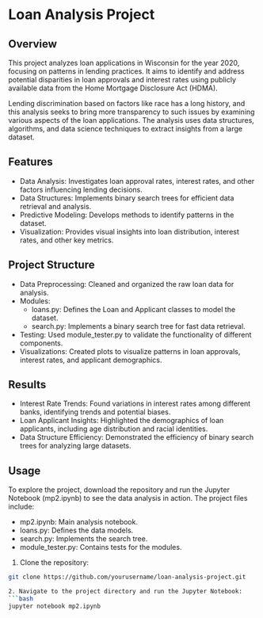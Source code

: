 # Loan Analysis Project
## Overview
This project analyzes loan applications in Wisconsin for the year 2020, focusing on patterns in lending practices. It aims to identify and address potential disparities in loan approvals and interest rates using publicly available data from the Home Mortgage Disclosure Act (HDMA).

Lending discrimination based on factors like race has a long history, and this analysis seeks to bring more transparency to such issues by examining various aspects of the loan applications. The analysis uses data structures, algorithms, and data science techniques to extract insights from a large dataset.

## Features
- Data Analysis: Investigates loan approval rates, interest rates, and other factors influencing lending decisions.
- Data Structures: Implements binary search trees for efficient data retrieval and analysis.
- Predictive Modeling: Develops methods to identify patterns in the dataset.
- Visualization: Provides visual insights into loan distribution, interest rates, and other key metrics.

## Project Structure
- Data Preprocessing: Cleaned and organized the raw loan data for analysis.
- Modules:
   - loans.py: Defines the Loan and Applicant classes to model the dataset.
   - search.py: Implements a binary search tree for fast data retrieval.
- Testing: Used module_tester.py to validate the functionality of different components.
- Visualizations: Created plots to visualize patterns in loan approvals, interest rates, and applicant demographics.

## Results
- Interest Rate Trends: Found variations in interest rates among different banks, identifying trends and potential biases.
- Loan Applicant Insights: Highlighted the demographics of loan applicants, including age distribution and racial identities.
- Data Structure Efficiency: Demonstrated the efficiency of binary search trees for analyzing large datasets.

## Usage
To explore the project, download the repository and run the Jupyter Notebook (mp2.ipynb) to see the data analysis in action. The project files include:
- mp2.ipynb: Main analysis notebook.
- loans.py: Defines the data models.
- search.py: Implements the search tree.
- module_tester.py: Contains tests for the modules.
  
1. Clone the repository:
```bash
git clone https://github.com/yourusername/loan-analysis-project.git

2. Navigate to the project directory and run the Jupyter Notebook:
```bash
jupyter notebook mp2.ipynb

